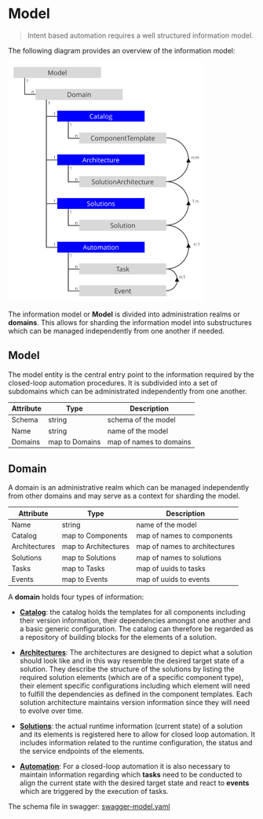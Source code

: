 Model
=====

> Intent based automation requires a well structured information model.

The following diagram provides an overview of the information model:

<img src="./assets/entities.svg" alt="Information Model" width="400"/>

The information model or **Model** is divided into administration realms or
**domains**. This allows for sharding the information model into substructures
which can be managed independently from one another if needed.

Model
-----

The model entity is the central entry point to the information required by the
closed-loop automation procedures. It is subdivided into a set of subdomains
which can be administrated independently from one another.

| Attribute | Type           | Description             |
|-----------|----------------|-------------------------|
| Schema    | string         | schema of the model     |
| Name      | string         | name of the model       |
| Domains   | map to Domains | map of names to domains |


Domain
------

A domain is an administrative realm which can be managed independently from
other domains and may serve as a context for sharding the model.

| Attribute     | Type                 | Description                   |
|---------------|----------------------|-------------------------------|
| Name          | string               | name of the model             |
| Catalog       | map to Components    | map of names to components    |
| Architectures | map to Architectures | map of names to architectures |
| Solutions     | map to Solutions     | map of names to solutions     |
| Tasks         | map to Tasks         | map of uuids to tasks         |
| Events        | map to Events        | map of uuids to events        |

A **domain** holds four types of information:

- [**Catalog**](./Model-Catalog.md):
  the catalog holds the templates for all components including
  their version information, their dependencies amongst one another and
  a basic generic configuration. The catalog can therefore be regarded as a
  repository of building blocks for the elements of a solution.

- [**Architectures**](./Model-Architectures.md):
  The architectures are designed to depict what a solution
  should look like and in this way resemble the desired target state of a
  solution. They describe the structure of the solutions by listing the
  required solution elements (which are of a specific component type),
  their element specific configurations including which element will need to
  fulfill the dependencies as defined in the component templates.
  Each solution architecture maintains version information since they will need
  to evolve over time.

- [**Solutions**](./Model-Solutions.md):
  the actual runtime information (current state) of a solution
  and its elements is registered here to allow for closed loop automation.
  It includes information related to the runtime configuration, the status and
  the service endpoints of the elements.

- [**Automation**](./Model-Automation.md):
  For a closed-loop automation it is also necessary to maintain
  information regarding which **tasks** need to be conducted to align the
  current state with the desired target state and react to **events** which are
  triggered by the execution of tasks.

The schema file in swagger: [swagger-model.yaml](assets/swagger-model.yaml)

